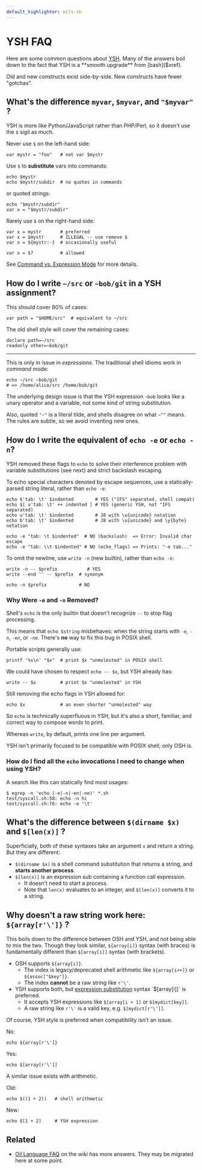 ```yaml
---
default_highlighter: oils-sh
---
```


YSH FAQ
=======

Here are some common questions about [YSH]($xref).  Many of the answers boil
down to the fact that YSH is a **smooth upgrade** from [bash]($xref).

Old and new constructs exist side-by-side.  New constructs have fewer
"gotchas".

<!-- cmark.py expands this -->
<div id="toc">
</div>

## What's the difference `myvar`, `$myvar`, and `"$myvar"` ?

YSH is more like Python/JavaScript rather than PHP/Perl, so it doesn't use the
`$` sigil as much.

Never use `$` on the left-hand side:

    var mystr = "foo"   # not var $mystr

Use `$` to **substitute** vars into commands:

    echo $mystr
    echo $mystr/subdir  # no quotes in commands

or quoted strings:

    echo "$mystr/subdir"
    var x = "$mystr/subdir"

Rarely use `$` on the right-hand side:

    var x = mystr       # preferred
    var x = $mystr      # ILLEGAL -- use remove $
    var x = ${mystr:-}  # occasionally useful

    var x = $?          # allowed

See [Command vs. Expression Mode](command-vs-expression-mode.html) for more
details.

## How do I write `~/src` or `~bob/git` in a YSH assignment?

This should cover 80% of cases:

    var path = "$HOME/src"  # equivalent to ~/src

The old shell style will cover the remaining cases:

    declare path=~/src
    readonly other=~bob/git

---

This is only in issue in *expressions*.  The traditional shell idioms work in
*command* mode:

    echo ~/src ~bob/git
    # => /home/alice/src /home/bob/git

The underlying design issue is that the YSH expression `~bob` looks like a
unary operator and a variable, not some kind of string substitution.

Also, quoted `"~"` is a literal tilde, and shells disagree on what `~""` means.
The rules are subtle, so we avoid inventing new ones.

## How do I write the equivalent of `echo -e` or `echo -n`?

YSH removed these flags to `echo` to solve their interference problem with
variable substitutions (see next) and strict backslash escaping.

To echo special characters denoted by escape sequences, use a
statically-parsed string literal, rather than `echo -e`:

    echo $'tab: \t' $indented        # YES ("IFS" separated, shell compat)
    echo $[ u'tab: \t' ++ indented ] # YES (generic YSH, not "IFS separated)
    echo u'tab: \t' $indented        # J8 with \u{unicode} notation
    echo b'tab: \t' $indented        # J8 with \u{unicode} and \y{byte} notation

    echo -e "tab: \t $indented"  # NO (backslash)  => Error: Invalid char escape
    echo -e "tab: \\t $indented" # NO (echo_flags) => Prints: "-e tab..."

To omit the newline, use `write -n` (new builtin), rather than `echo -n`:

    write -n -- $prefix           # YES
    write --end '' -- $prefix  # synonym

    echo -n $prefix            # NO

### Why Were `-e` and `-n` Removed?

Shell's `echo` is the only builtin that doesn't recognize `--` to stop flag
processing.

This means that `echo $string` misbehaves: when the string starts with `-e`, 
`-n`, `-en`, or `-ne`.  There's **no** way to fix this bug in POSIX shell.

Portable scripts generally use:

    printf '%s\n' "$x"  # print $x "unmolested" in POSIX shell

We could have chosen to respect `echo -- $x`, but YSH already has:

    write -- $x         # print $x "unmolested" in YSH

Still removing the echo flags in YSH allowed for:

    echo $x             # an even shorter "unmolested" way

So `echo` is technically superfluous in YSH, but it's also a short, familiar, and
correct way to compose words to print. 

Whereas `write`, by default, prints one line per argument.

YSH isn't primarily focused to be compatible with POSIX shell; only OSH is.

### How do I find all the `echo` invocations I need to change when using YSH?

A search like this can statically find most usages:

    $ egrep -n 'echo (-e|-n|-en|-ne)' *.sh
    test/syscall.sh:58: echo -n hi
    test/syscall.sh:76: echo -e '\t'

## What's the difference between `$(dirname $x)` and `$[len(x)]` ?

Superficially, both of these syntaxes take an argument `x` and return a
string.  But they are different:

- `$(dirname $x)` is a shell command substitution that returns a string, and
  **starts another process**.
- `$[len(x)]` is an expression sub containing a function call expression.
  - It doesn't need to start a process.
  - Note that `len(x)` evaluates to an integer, and `$[len(x)]` converts it to
    a string.

<!--
(Note: builtin subs like `${.myproc $x}` are meant to eliminate process
overhead, but they're not yet implemented.)
-->

## Why doesn't a raw string work here: `${array[r'\']}` ?

This boils down to the difference between OSH and YSH, and not being able to
mix the two.  Though they look similar, `${array[i]}` syntax (with braces) is
fundamentally different than `$[array[i]]` syntax (with brackets).

- OSH supports `${array[i]}`.
  - The index is legacy/deprecated shell arithmetic like `${array[i++]}` or
    `${assoc["$key"]}`.
  - The index **cannot** be a raw string like `r'\'`.
- YSH supports both, but [expression substitution]($oil-help:expr-sub) syntax
  `$[array[i]]` is preferred.
  - It accepts YSH expressions like `$[array[i + 1]` or `$[mydict[key]]`.
  - A raw string like `r'\'` is a valid key, e.g.  `$[mydict[r'\']]`.

Of course, YSH style is preferred when compatibility isn't an issue.

No:

    echo ${array[r'\']}

Yes:

    echo $[array[r'\']]

A similar issue exists with arithmetic.

Old:

    echo $((1 + 2))   # shell arithmetic

New:

    echo $[1 + 2]     # YSH expression

<!--

## Why doesn't the ternary operator work here: `${array[0 if cond else 5]}`?

The issue is the same as above.  YSH expression are allowed within `$[]` but
not `${}`.

-->

## Related

- [Oil Language FAQ]($wiki) on the wiki has more answers.  They may be migrated
  here at some point.

